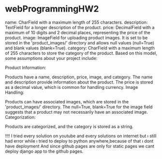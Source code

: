 # webProgrammingHW2

name: CharField with a maximum length of 255 characters.
description: TextField for a longer description of the product.
price: DecimalField with a maximum of 10 digits and 2 decimal places, representing the price of the product.
image: ImageField for uploading product images. It is set to be stored in the 'product_images/' directory and allows null values (null=True) and blank values (blank=True).
category: CharField with a maximum length of 255 characters to store the category of the product.
Based on this model, some assumptions about your project include:

Product Information:

Products have a name, description, price, image, and category.
The name and description provide information about the product.
The price is stored as a decimal value, which is common for handling currency.
Image Handling:

Products can have associated images, which are stored in the 'product_images/' directory.
The null=True, blank=True for the image field suggests that a product may not necessarily have an associated image.
Categorization:

Products are categorized, and the category is stored as a string.

!!!! I tried every solution on youtube and every solutions on internet but ı still had error while ı tried to deploy to python anywhere,because of that ı dont have deployment
And since github pages are only for static pages we cant deploy django app to the github pages.
